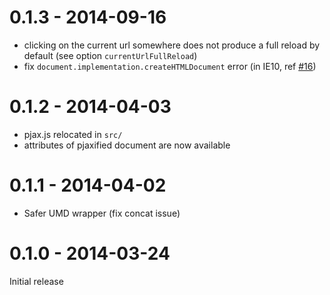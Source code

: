 # 0.1.3 - 2014-09-16

- clicking on the current url somewhere does not produce a full reload by default (see option `currentUrlFullReload`)
- fix `document.implementation.createHTMLDocument` error (in IE10, ref [#16](https://github.com/MoOx/pjax/pull/16))

# 0.1.2 - 2014-04-03

- pjax.js relocated in `src/`
- <html> attributes of pjaxified document are now available

# 0.1.1 - 2014-04-02

- Safer UMD wrapper (fix concat issue)

# 0.1.0 - 2014-03-24

Initial release
